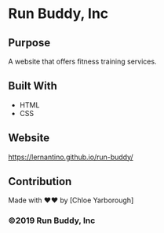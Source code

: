 # Run Buddy, Inc

## Purpose
A website that offers fitness training services. 

## Built With
* HTML
* CSS

## Website
https://lernantino.github.io/run-buddy/

## Contribution
Made with ❤&hearts; by [Chloe Yarborough]

### ©️2019 Run Buddy, Inc 



